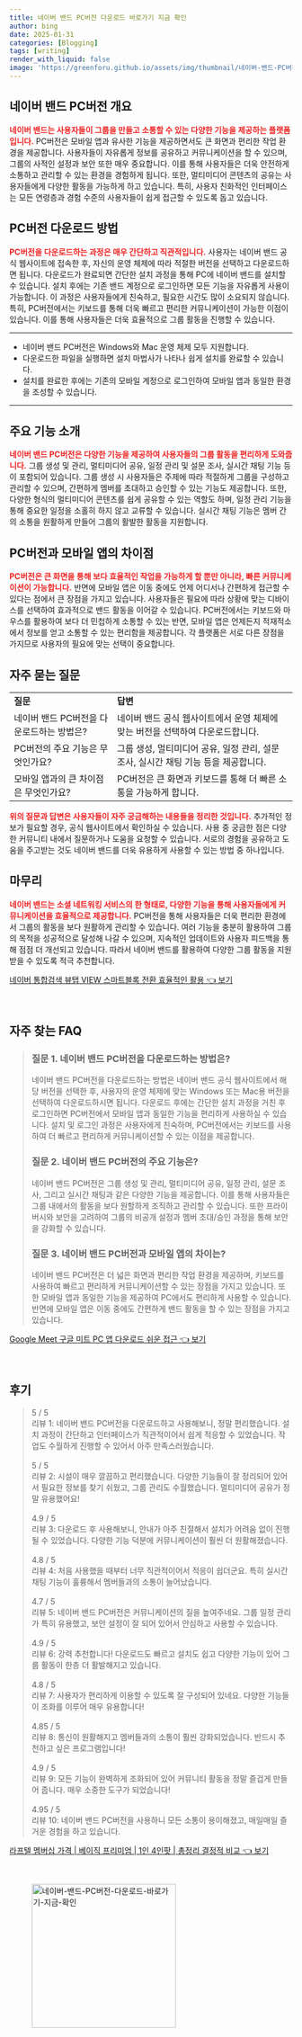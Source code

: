 ```yaml
---
title: 네이버 밴드 PC버전 다운로드 바로가기 지금 확인
author: bing
date: 2025-01-31
categories: [Blogging]
tags: [writing]
render_with_liquid: false
image: 'https://greenforu.github.io/assets/img/thumbnail/네이버-밴드-PC버전-다운로드-바로가기-지금-확인.webp'
---
```



<h2 id='네이버 밴드 PC버전 개요'>네이버 밴드 PC버전 개요</h2>

<p><b><span style="color: #ee2323;">네이버 밴드는 사용자들이 그룹을 만들고 소통할 수 있는 다양한 기능을 제공하는 플랫폼입니다.</span></b> PC버전은 모바일 앱과 유사한 기능을 제공하면서도 큰 화면과 편리한 작업 환경을 제공합니다. 사용자들이 자유롭게 정보를 공유하고 커뮤니케이션을 할 수 있으며, 그룹의 사적인 설정과 보안 또한 매우 중요합니다. 이를 통해 사용자들은 더욱 안전하게 소통하고 관리할 수 있는 환경을 경험하게 됩니다. 또한, 멀티미디어 콘텐츠의 공유는 사용자들에게 다양한 활동을 가능하게 하고 있습니다. 특히, 사용자 친화적인 인터페이스는 모든 연령층과 경험 수준의 사용자들이 쉽게 접근할 수 있도록 돕고 있습니다.</p>

<h2 id='PC버전 다운로드 방법'>PC버전 다운로드 방법</h2>

<p><b><span style="color: #ee2323;">PC버전을 다운로드하는 과정은 매우 간단하고 직관적입니다.</span></b> 사용자는 네이버 밴드 공식 웹사이트에 접속한 후, 자신의 운영 체제에 따라 적절한 버전을 선택하고 다운로드하면 됩니다. 다운로드가 완료되면 간단한 설치 과정을 통해 PC에 네이버 밴드를 설치할 수 있습니다. 설치 후에는 기존 밴드 계정으로 로그인하면 모든 기능을 자유롭게 사용이 가능합니다. 이 과정은 사용자들에게 친숙하고, 필요한 시간도 많이 소요되지 않습니다. 특히, PC버전에서는 키보드를 통해 더욱 빠르고 편리한 커뮤니케이션이 가능한 이점이 있습니다. 이를 통해 사용자들은 더욱 효율적으로 그룹 활동을 진행할 수 있습니다.</p>

<hr />

<ul>
    <li>네이버 밴드 PC버전은 Windows와 Mac 운영 체제 모두 지원합니다.</li>
    <li>다운로드한 파일을 실행하면 설치 마법사가 나타나 쉽게 설치를 완료할 수 있습니다.</li>
    <li>설치를 완료한 후에는 기존의 모바일 계정으로 로그인하여 모바일 앱과 동일한 환경을 조성할 수 있습니다.</li>
</ul>

<hr />

<h2 id='주요 기능 소개'>주요 기능 소개</h2>

<p><b><span style="color: #ee2323;">네이버 밴드 PC버전은 다양한 기능을 제공하여 사용자들의 그룹 활동을 편리하게 도와줍니다.</span></b> 그룹 생성 및 관리, 멀티미디어 공유, 일정 관리 및 설문 조사, 실시간 채팅 기능 등이 포함되어 있습니다. 그룹 생성 시 사용자들은 주제에 따라 적절하게 그룹을 구성하고 관리할 수 있으며, 간편하게 멤버를 초대하고 승인할 수 있는 기능도 제공합니다. 또한, 다양한 형식의 멀티미디어 콘텐츠를 쉽게 공유할 수 있는 역할도 하며, 일정 관리 기능을 통해 중요한 일정을 소홀히 하지 않고 교류할 수 있습니다. 실시간 채팅 기능은 멤버 간의 소통을 원활하게 만들어 그룹의 활발한 활동을 지원합니다.</p>

<h2 id='PC버전과 모바일 앱의 차이점'>PC버전과 모바일 앱의 차이점</h2>

<p><b><span style="color: #ee2323;">PC버전은 큰 화면을 통해 보다 효율적인 작업을 가능하게 할 뿐만 아니라, 빠른 커뮤니케이션이 가능합니다.</span></b> 반면에 모바일 앱은 이동 중에도 언제 어디서나 간편하게 접근할 수 있다는 점에서 큰 장점을 가지고 있습니다. 사용자들은 필요에 따라 상황에 맞는 디바이스를 선택하여 효과적으로 밴드 활동을 이어갈 수 있습니다. PC버전에서는 키보드와 마우스를 활용하여 보다 더 민첩하게 소통할 수 있는 반면, 모바일 앱은 언제든지 적재적소에서 정보를 얻고 소통할 수 있는 편리함을 제공합니다. 각 플랫폼은 서로 다른 장점을 가지므로 사용자의 필요에 맞는 선택이 중요합니다.</p>

<h2 id='자주 묻는 질문'>자주 묻는 질문</h2>

<table>
    <tr>
        <td><b>질문</b></td>
        <td><b>답변</b></td>
    </tr>
    <tr>
        <td>네이버 밴드 PC버전을 다운로드하는 방법은?</td>
        <td>네이버 밴드 공식 웹사이트에서 운영 체제에 맞는 버전을 선택하여 다운로드합니다.</td>
    </tr>
    <tr>
        <td>PC버전의 주요 기능은 무엇인가요?</td>
        <td>그룹 생성, 멀티미디어 공유, 일정 관리, 설문 조사, 실시간 채팅 기능 등을 제공합니다.</td>
    </tr>
    <tr>
        <td>모바일 앱과의 큰 차이점은 무엇인가요?</td>
        <td>PC버전은 큰 화면과 키보드를 통해 더 빠른 소통을 가능하게 합니다.</td>
    </tr>
</table>

<p><b><span style="color: #ee2323;">위의 질문과 답변은 사용자들이 자주 궁금해하는 내용들을 정리한 것입니다.</span></b> 추가적인 정보가 필요할 경우, 공식 웹사이트에서 확인하실 수 있습니다. 사용 중 궁금한 점은 다양한 커뮤니티 내에서 질문하거나 도움을 요청할 수 있습니다. 서로의 경험을 공유하고 도움을 주고받는 것도 네이버 밴드를 더욱 유용하게 사용할 수 있는 방법 중 하나입니다.</p>

<h2 id='마무리'>마무리</h2>

<p><b><span style="color: #ee2323;">네이버 밴드는 소셜 네트워킹 서비스의 한 형태로, 다양한 기능을 통해 사용자들에게 커뮤니케이션을 효율적으로 제공합니다.</span></b> PC버전을 통해 사용자들은 더욱 편리한 환경에서 그룹의 활동을 보다 원활하게 관리할 수 있습니다. 여러 기능을 충분히 활용하여 그룹의 목적을 성공적으로 달성해 나갈 수 있으며, 지속적인 업데이트와 사용자 피드백을 통해 점점 더 개선되고 있습니다. 따라서 네이버 밴드를 활용하여 다양한 그룹 활동을 지원받을 수 있도록 적극 추천합니다.</p>


<p><a class="click-button" title="네이버 통합검색 뷰탭 VIEW 스마트블록 전환 효율적인 활용" href="https://greenforu.github.io/posts/%EB%84%A4%EC%9D%B4%EB%B2%84-%ED%86%B5%ED%95%A9%EA%B2%80%EC%83%89-%EB%B7%B0%ED%83%AD-VIEW-%EC%8A%A4%EB%A7%88%ED%8A%B8%EB%B8%94%EB%A1%9D-%EC%A0%84%ED%99%98-%ED%9A%A8%EC%9C%A8%EC%A0%81%EC%9D%B8-%ED%99%9C%EC%9A%A9/" rel="dofollow">네이버 통합검색 뷰탭 VIEW 스마트블록 전환 효율적인 활용 👈 보기</a></p><br>
<h2 id='자주_찾는_FAQ'>자주 찾는 FAQ</h2>
<div itemscope="" itemtype="https://schema.org/FAQPage"> 
<blockquote> 
<div itemscope="" itemprop="mainEntity" itemtype="https://schema.org/Question"> 
<h3 itemprop="name">질문 1. 네이버 밴드 PC버전을 다운로드하는 방법은?</h3> 
<div itemscope="" itemprop="acceptedAnswer" itemtype="https://schema.org/Answer"> 
<span itemprop="text"> 
<p>네이버 밴드 PC버전을 다운로드하는 방법은 네이버 밴드 공식 웹사이트에서 해당 버전을 선택한 후, 사용자의 운영 체제에 맞는 Windows 또는 Mac용 버전을 선택하여 다운로드하시면 됩니다. 다운로드 후에는 간단한 설치 과정을 거친 후 로그인하면 PC버전에서 모바일 앱과 동일한 기능을 편리하게 사용하실 수 있습니다. 설치 및 로그인 과정은 사용자에게 친숙하며, PC버전에서는 키보드를 사용하여 더 빠르고 편리하게 커뮤니케이션할 수 있는 이점을 제공합니다.</p> 
</span> 
</div> 
</div> 

<div itemscope="" itemprop="mainEntity" itemtype="https://schema.org/Question"> 
<h3 itemprop="name">질문 2. 네이버 밴드 PC버전의 주요 기능은?</h3> 
<div itemscope="" itemprop="acceptedAnswer" itemtype="https://schema.org/Answer"> 
<span itemprop="text"> 
<p>네이버 밴드 PC버전은 그룹 생성 및 관리, 멀티미디어 공유, 일정 관리, 설문 조사, 그리고 실시간 채팅과 같은 다양한 기능을 제공합니다. 이를 통해 사용자들은 그룹 내에서의 활동을 보다 원할하게 조직하고 관리할 수 있습니다. 또한 프라이버시와 보안을 고려하여 그룹의 비공개 설정과 멤버 초대/승인 과정을 통해 보안을 강화할 수 있습니다.</p> 
</span> 
</div> 
</div> 

<div itemscope="" itemprop="mainEntity" itemtype="https://schema.org/Question"> 
<h3 itemprop="name">질문 3. 네이버 밴드 PC버전과 모바일 앱의 차이는?</h3> 
<div itemscope="" itemprop="acceptedAnswer" itemtype="https://schema.org/Answer"> 
<span itemprop="text"> 
<p>네이버 밴드 PC버전은 더 넓은 화면과 편리한 작업 환경을 제공하며, 키보드를 사용하여 빠르고 편리하게 커뮤니케이션할 수 있는 장점을 가지고 있습니다. 또한 모바일 앱과 동일한 기능을 제공하여 PC에서도 편리하게 사용할 수 있습니다. 반면에 모바일 앱은 이동 중에도 간편하게 밴드 활동을 할 수 있는 장점을 가지고 있습니다.</p> 
</span> 
</div> 
</div> 

</blockquote> 
</div>
<p><a class="click-button" title="Google Meet 구글 미트 PC 앱 다운로드 쉬운 접근" href="https://greenforu.github.io/posts/Google-Meet-%EA%B5%AC%EA%B8%80-%EB%AF%B8%ED%8A%B8-PC-%EC%95%B1-%EB%8B%A4%EC%9A%B4%EB%A1%9C%EB%93%9C-%EC%89%AC%EC%9A%B4-%EC%A0%91%EA%B7%BC/" rel="dofollow">Google Meet 구글 미트 PC 앱 다운로드 쉬운 접근 👈 보기</a></p><br>
<h2 id='후기'>후기</h2>
<div itemscope itemtype="https://schema.org/Product">
  <blockquote>
  <div itemprop="review" itemscope itemtype="https://schema.org/Review">
      <div itemprop="reviewRating" itemscope itemtype="https://schema.org/Rating"> <span itemprop="ratingValue">5</span> / <span itemprop="bestRating">5</span> </div>
      <span itemprop="reviewBody">리뷰 1: 네이버 밴드 PC버전을 다운로드하고 사용해보니, 정말 편리했습니다. 설치 과정이 간단하고 인터페이스가 직관적이어서 쉽게 적응할 수 있었습니다. 작업도 수월하게 진행할 수 있어서 아주 만족스러웠습니다.</span>
  </div>
  <br>
  <div itemprop="review" itemscope itemtype="https://schema.org/Review">
      <div itemprop="reviewRating" itemscope itemtype="https://schema.org/Rating"> <span itemprop="ratingValue">5</span> / <span itemprop="bestRating">5</span> </div>
      <span itemprop="reviewBody">리뷰 2: 시설이 매우 깔끔하고 편리했습니다. 다양한 기능들이 잘 정리되어 있어서 필요한 정보를 찾기 쉬웠고, 그룹 관리도 수월했습니다. 멀티미디어 공유가 정말 유용했어요!</span>
  </div>
  <br>
  <div itemprop="review" itemscope itemtype="https://schema.org/Review">
      <div itemprop="reviewRating" itemscope itemtype="https://schema.org/Rating"> <span itemprop="ratingValue">4.9</span> / <span itemprop="bestRating">5</span> </div>
      <span itemprop="reviewBody">리뷰 3: 다운로드 후 사용해보니, 안내가 아주 친절해서 설치가 어려움 없이 진행될 수 있었습니다. 다양한 기능 덕분에 커뮤니케이션이 훨씬 더 원활해졌습니다.</span>
  </div>
  <br>
  <div itemprop="review" itemscope itemtype="https://schema.org/Review">
      <div itemprop="reviewRating" itemscope itemtype="https://schema.org/Rating"> <span itemprop="ratingValue">4.8</span> / <span itemprop="bestRating">5</span> </div>
      <span itemprop="reviewBody">리뷰 4: 처음 사용했을 때부터 너무 직관적이어서 적응이 쉽더군요. 특히 실시간 채팅 기능이 훌륭해서 멤버들과의 소통이 늘어났습니다.</span>
  </div>
  <br>
  <div itemprop="review" itemscope itemtype="https://schema.org/Review">
      <div itemprop="reviewRating" itemscope itemtype="https://schema.org/Rating"> <span itemprop="ratingValue">4.7</span> / <span itemprop="bestRating">5</span> </div>
      <span itemprop="reviewBody">리뷰 5: 네이버 밴드 PC버전은 커뮤니케이션의 질을 높여주네요. 그룹 일정 관리가 특히 유용했고, 보안 설정이 잘 되어 있어서 안심하고 사용할 수 있습니다.</span>
  </div>
  <br>
  <div itemprop="review" itemscope itemtype="https://schema.org/Review">
      <div itemprop="reviewRating" itemscope itemtype="https://schema.org/Rating"> <span itemprop="ratingValue">4.9</span> / <span itemprop="bestRating">5</span> </div>
      <span itemprop="reviewBody">리뷰 6: 강력 추천합니다! 다운로드도 빠르고 설치도 쉽고 다양한 기능이 있어 그룹 활동이 한층 더 활발해지고 있습니다.</span>
  </div>
  <br>
  <div itemprop="review" itemscope itemtype="https://schema.org/Review">
      <div itemprop="reviewRating" itemscope itemtype="https://schema.org/Rating"> <span itemprop="ratingValue">4.8</span> / <span itemprop="bestRating">5</span> </div>
      <span itemprop="reviewBody">리뷰 7: 사용자가 편리하게 이용할 수 있도록 잘 구성되어 있네요. 다양한 기능들이 조화를 이루어 매우 유용합니다!</span>
  </div>
  <br>
  <div itemprop="review" itemscope itemtype="https://schema.org/Review">
      <div itemprop="reviewRating" itemscope itemtype="https://schema.org/Rating"> <span itemprop="ratingValue">4.85</span> / <span itemprop="bestRating">5</span> </div>
      <span itemprop="reviewBody">리뷰 8: 통신이 원활해지고 멤버들과의 소통이 훨씬 강화되었습니다. 반드시 추천하고 싶은 프로그램입니다!</span>
  </div>
  <br>
  <div itemprop="review" itemscope itemtype="https://schema.org/Review">
      <div itemprop="reviewRating" itemscope itemtype="https://schema.org/Rating"> <span itemprop="ratingValue">4.9</span> / <span itemprop="bestRating">5</span> </div>
      <span itemprop="reviewBody">리뷰 9: 모든 기능이 완벽하게 조화되어 있어 커뮤니티 활동을 정말 즐겁게 만들어 줍니다. 매우 소중한 도구가 되었습니다!</span>
  </div>
  <br>
  <div itemprop="review" itemscope itemtype="https://schema.org/Review">
      <div itemprop="reviewRating" itemscope itemtype="https://schema.org/Rating"> <span itemprop="ratingValue">4.95</span> / <span itemprop="bestRating">5</span> </div>
      <span itemprop="reviewBody">리뷰 10: 네이버 밴드 PC버전을 사용하니 모든 소통이 용이해졌고, 매일매일 즐거운 경험을 하고 있습니다.</span>
  </div>
  </blockquote>
</div>
<p><a class="click-button" title="라프텔 멤버십 가격 | 베이직 프리미엄 | 1인 4인팟 | 총정리 결정적 비교" href="https://greenforu.github.io/posts/%EB%9D%BC%ED%94%84%ED%85%94-%EB%A9%A4%EB%B2%84%EC%8B%AD-%EA%B0%80%EA%B2%A9-%EB%B2%A0%EC%9D%B4%EC%A7%81-%ED%94%84%EB%A6%AC%EB%AF%B8%EC%97%84-1%EC%9D%B8-4%EC%9D%B8%ED%8C%9F-%EC%B4%9D%EC%A0%95%EB%A6%AC-%EA%B2%B0%EC%A0%95%EC%A0%81-%EB%B9%84%EA%B5%90/" rel="dofollow">라프텔 멤버십 가격 | 베이직 프리미엄 | 1인 4인팟 | 총정리 결정적 비교 👈 보기</a></p><br>
<figure class="image"><img src="https://greenforu.github.io/assets/img/thumbnail/네이버-밴드-PC버전-다운로드-바로가기-지금-확인.webp" alt="네이버-밴드-PC버전-다운로드-바로가기-지금-확인" width="256" height="256"></figure>